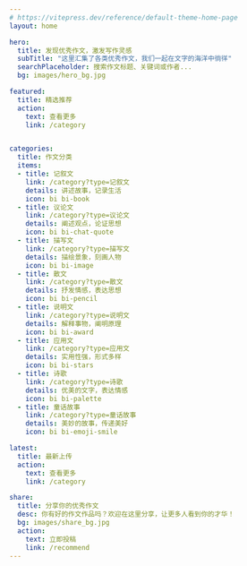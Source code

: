 ```yaml
---
# https://vitepress.dev/reference/default-theme-home-page
layout: home

hero:
  title: 发现优秀作文，激发写作灵感
  subTitle: "这里汇集了各类优秀作文，我们一起在文字的海洋中徜徉"
  searchPlaceholder: 搜索作文标题、关键词或作者...
  bg: images/hero_bg.jpg

featured:
  title: 精选推荐
  action:
    text: 查看更多
    link: /category


categories:
  title: 作文分类
  items:
  - title: 记叙文
    link: /category?type=记叙文
    details: 讲述故事，记录生活
    icon: bi bi-book
  - title: 议论文
    link: /category?type=议论文
    details: 阐述观点，论证思想
    icon: bi bi-chat-quote
  - title: 描写文
    link: /category?type=描写文
    details: 描绘景象，刻画人物
    icon: bi bi-image
  - title: 散文
    link: /category?type=散文
    details: 抒发情感，表达思想
    icon: bi bi-pencil
  - title: 说明文
    link: /category?type=说明文
    details: 解释事物，阐明原理
    icon: bi bi-award
  - title: 应用文
    link: /category?type=应用文
    details: 实用性强，形式多样
    icon: bi bi-stars
  - title: 诗歌
    link: /category?type=诗歌
    details: 优美的文字，表达情感
    icon: bi bi-palette
  - title: 童话故事
    link: /category?type=童话故事
    details: 美妙的故事，传递美好
    icon: bi bi-emoji-smile

latest:
  title: 最新上传
  action:
    text: 查看更多
    link: /category

share:
  title: 分享你的优秀作文
  desc: 你有好的作文作品吗？欢迎在这里分享，让更多人看到你的才华！
  bg: images/share_bg.jpg
  action:
    text: 立即投稿
    link: /recommend
---
```


